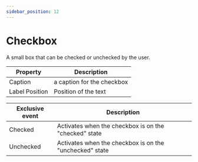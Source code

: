 ```yaml
---
sidebar_position: 12
---
```

# Checkbox

A small box that can be checked or unchecked by the user.

| **Property** | **Description** |
| --- | --- |
| Caption | a caption for the checkbox |
| Label Position | Position of the text |

| Exclusive event | Description |
| --- | --- |
| Checked | Activates when the checkbox is on the "checked" state |
| Unchecked | Activates when the checkbox is on the "unchecked" state |
